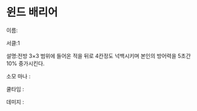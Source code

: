 # 윈드 배리어

이름:

서클:1

설명:전방 3×3 범위에 들어온 적을 뒤로 4칸정도 넉백시키며 본인의 방어력을 5초간 10% 중가시킨다.

소모 마나 :

쿨타임 :

데미지 :